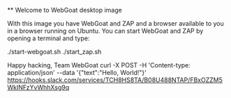 ** Welcome to WebGoat desktop image

With this image you have WebGoat and ZAP and a browser available to you in a browser running on Ubuntu.
You can start WebGoat and ZAP by opening a terminal and type:

./start-webgoat.sh
./start_zap.sh

Happy hacking,
Team WebGoat
curl -X POST -H 'Content-type: application/json' --data '{"text":"Hello, World!"}' https://hooks.slack.com/services/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
